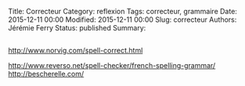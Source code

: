 Title: Correcteur
Category: reflexion
Tags: correcteur, grammaire
Date: 2015-12-11 00:00
Modified: 2015-12-11 00:00
Slug: correcteur
Authors: Jérémie Ferry
Status: published
Summary:

## 

http://www.norvig.com/spell-correct.html

http://www.reverso.net/spell-checker/french-spelling-grammar/
http://bescherelle.com/